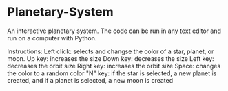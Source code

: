 # Planetary-System
An interactive planetary system.
The code can be run in any text editor and run on a computer with Python.

Instructions:
Left click: selects and changse the color of a star, planet, or moon.
Up key: increases the size
Down key: decreases the size
Left key: decreases the orbit size
Right key: increases the orbit size
Space: changes the color to a random color
"N" key: if the star is selected, a new planet is created, and if a planet is selected, a new moon is created
